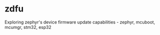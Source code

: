 # zdfu
Exploring zephyr's device firmware update capabilities - zephyr, mcuboot, mcumgr, stm32, esp32
